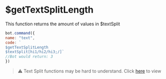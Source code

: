 # $getTextSplitLength

This function returns the amount of values in $textSplit

```javascript
bot.command({
name: "text", 
code: `
$getTextSplitLength 
$textSplit[hi1/hi2/hi3;/]`
//Bot would return: 3
})
```

> ⚠ Text Split functions may be hard to understand. Click [here](https://ptb.discordapp.com/channels/773352845738115102/784626845059383316/786996112098590720) to view
